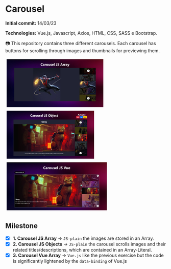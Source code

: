 # Carousel
**Initial commit:** 14/03/23

**Technologies:** Vue.js, Javascript, Axios, HTML, CSS, SASS e Bootstrap.

:camera: This repository contains three different carousels. Each carousel has buttons for scrolling through images and thumbnails for previewing them.

<div>
  <img src="./1-carousel-js-array/assets/img/screencapture.png" height="150px" style="margin: 4px;"/>
  <img src="./2-carousel-js-objects/assets/img/screencapture.png" height="150px" style="margin: 4px;"/> 
  <img src="./3-carousel-vue/assets/img/screencapture.png" height="150px" style="margin: 4px;"/>
</div>
 
## Milestone
- [x] **1. Carousel JS Array** &rarr; `JS-plain` the images are stored in an Array.
- [x] **2. Carousel JS Objects** &rarr; `JS-plain` the carousel scrolls images and their related titles/descriptions, which are contained in an Array-Literal.
- [x] **3. Carousel Vue Array** &rarr; `Vue.js` like the previous exercise but the code is significantly lightened by the `data-binding` of Vue.js
